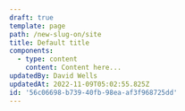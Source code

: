```yaml
---
draft: true
template: page
path: /new-slug-on/site
title: Default title
components:
  - type: content
    content: Content here...
updatedBy: David Wells
updatedAt: 2022-11-09T05:02:55.825Z
id: '56c06698-b739-40fb-98ea-af3f968725dd'
---
```

